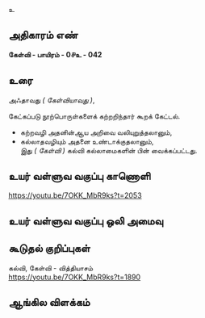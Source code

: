 உ


## அதிகாரம் எண்

**கேள்வி - பாயிரம் - 0௪உ - 042**

## உரை

அஃதாவது _( கேள்வியாவது )_,  

கேட்கப்படு நூற்பொருள்களைக் கற்றறிந்தார் கூறக் கேட்டல்.
* கற்றவழி அதனின்ஆய அறிவை வலியுறுத்தலானும்,  
* கல்லாதவழியும் அதனை உண்டாக்குதலானும்,  
இது _( கேள்வி )_ கல்வி கல்லாமைகளின் பின் வைக்கப்பட்டது.

## உயர் வள்ளுவ வகுப்பு காணொளி

https://youtu.be/7OKK_MbR9ks?t=2053

## உயர் வள்ளுவ வகுப்பு ஒலி அமைவு 


## கூடுதல் குறிப்புகள்

கல்வி, கேள்வி - வித்தியாசம்  
https://youtu.be/7OKK_MbR9ks?t=1890

## ஆங்கில விளக்கம்

